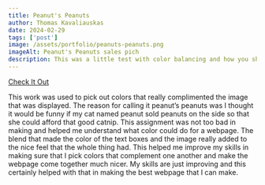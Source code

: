 ```yaml
---
title: Peanut's Peanuts
author: Thomas Kavaliauskas
date: 2024-02-29
tags: ['post']
image: /assets/portfolio/peanuts-peanuts.png
imageAlt: Peanut's Peanuts sales pich
description: This was a little test with color balancing and how you should try and pick out colors that complement each other. 
---
```


<a href="https://codepen.io/Battlebros1/pen/MWRWqjO"> Check It Out </a>

This work was used to pick out colors that really complimented the image that was displayed. The reason for calling it peanut’s peanuts was I thought it would be funny if my cat named peanut sold peanuts on the side so that she could afford that good catnip. This assignment was not too bad in making and helped me understand what color could do for a webpage. The blend that made the color of the text boxes and the image really added to the nice feel that the whole thing had. This helped me improve my skills in making sure that I pick colors that complement one another and make the webpage come together much nicer. My skills are just improving and this certainly helped with that in making the best webpage that I can make. 
